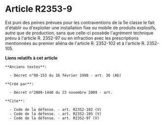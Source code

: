 # Article R2353-9

Est puni des peines prévues pour les contraventions de la 5e classe le fait d'établir ou d'exploiter une installation fixe ou
mobile de produits explosifs, autre que de production, sans que celle-ci possède l'agrément technique prévu à l'article R.
2352-97 ou en infraction avec les prescriptions mentionnées au premier aliéna de l'article R. 2352-102 et à l'article R.
2352-105.

**Liens relatifs à cet article**

	**Anciens textes**:

	  - Décret n°90-153 du 16 février 1990 - art. 36 (Ab)

	**Créé par**:

	  - Décret n°2009-1440 du 23 novembre 2009 - art.

	**Cite**:

	  - Code de la défense. - art. R2352-102 (V)
	  - Code de la défense. - art. R2352-105 (V)
	  - Code de la défense. - art. R2352-97 (V)

